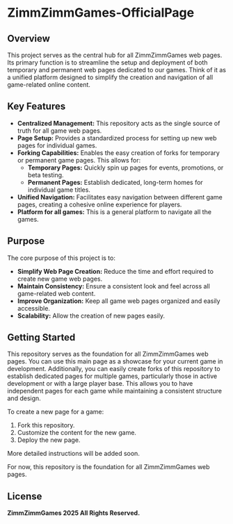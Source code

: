 # ZimmZimmGames-OfficialPage

## Overview

This project serves as the central hub for all ZimmZimmGames web pages.  Its primary function is to streamline the setup and deployment of both temporary and permanent web pages dedicated to our games.  Think of it as a unified platform designed to simplify the creation and navigation of all game-related online content.

## Key Features

*   **Centralized Management:**  This repository acts as the single source of truth for all game web pages.
*   **Page Setup:**  Provides a standardized process for setting up new web pages for individual games.
*   **Forking Capabilities:**  Enables the easy creation of forks for temporary or permanent game pages. This allows for:
    *   **Temporary Pages:**  Quickly spin up pages for events, promotions, or beta testing.
    *   **Permanent Pages:**  Establish dedicated, long-term homes for individual game titles.
*   **Unified Navigation:**  Facilitates easy navigation between different game pages, creating a cohesive online experience for players.
* **Platform for all games:** This is a general platform to navigate all the games.

## Purpose

The core purpose of this project is to:

*   **Simplify Web Page Creation:**  Reduce the time and effort required to create new game web pages.
*   **Maintain Consistency:**  Ensure a consistent look and feel across all game-related web content.
*   **Improve Organization:**  Keep all game web pages organized and easily accessible.
* **Scalability:** Allow the creation of new pages easily.

## Getting Started

This repository serves as the foundation for all ZimmZimmGames web pages. You can use this main page as a showcase for your current game in development.  Additionally, you can easily create forks of this repository to establish dedicated pages for multiple games, particularly those in active development or with a large player base. This allows you to have independent pages for each game while maintaining a consistent structure and design.

To create a new page for a game:
1. Fork this repository.
2. Customize the content for the new game.
3. Deploy the new page.

More detailed instructions will be added soon.

For now, this repository is the foundation for all ZimmZimmGames web pages.

## License

**ZimmZimmGames 2025 All Rights Reserved.**


